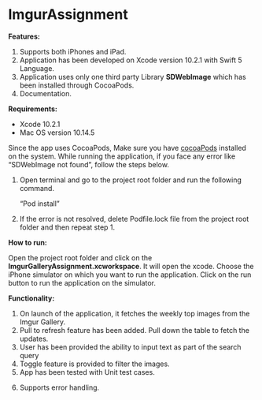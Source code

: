# ImgurAssignment

**Features:**

1. Supports both iPhones and iPad.
2. Application has been developed on Xcode version 10.2.1 with Swift 5 Language.
3. Application uses only one third party Library **SDWebImage** which has been installed through CocoaPods.
4. Documentation.



**Requirements:**

- Xcode 10.2.1
- Mac OS version 10.14.5

Since the app uses CocoaPods, Make sure you have [cocoaPods](https://cocoapods.org/) installed on the system.
While running the application, if you face any error like “SDWebImage not found”, follow the steps below.

1. Open terminal and go to the project root folder and run the following command.
   
   “Pod install”
   
2. If the error is not resolved, delete Podfile.lock file from the project root folder and then repeat step 1.


**How to run:**

Open the project root folder and click on the **ImgurGalleryAssignment.xcworkspace**. It will open the xcode.
Choose the iPhone simulator on which you want to run the application.
Click on the run button to run the application on the simulator.


**Functionality:**

1. On launch of the application, it fetches the weekly top images from the Imgur Gallery. 
2. Pull to refresh feature has been added. Pull down the table to fetch the updates.
3. User has been provided the ability to input text as part of the search query  
4. Toggle feature is provided to filter the images.
5. App has been tested with Unit test cases.
6) Supports error handling.
 

